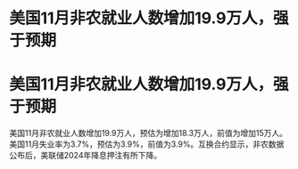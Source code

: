 # 美国11月非农就业人数增加19.9万人，强于预期

# 美国11月非农就业人数增加19.9万人，强于预期

美国11月非农就业人数增加19.9万人，预估为增加18.3万人，前值为增加15万人。美国11月失业率为3.7%，预估为3.9%，前值为3.9%。互换合约显示，非农数据公布后，美联储2024年降息押注有所下降。

